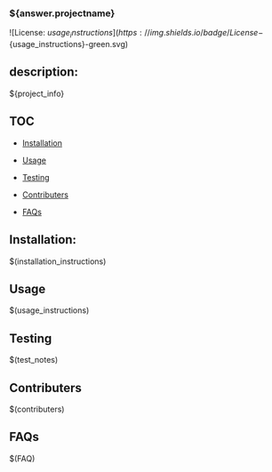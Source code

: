 ### ${answer.projectname}

![License: ${usage_instructions}](https://img.shields.io/badge/License-${usage_instructions}-green.svg)

## description:

${project_info}

## TOC

- [Installation](#installation)

- [Usage](#usage)

- [Testing](#tests)

- [Contributers](#Contributers)

- [FAQs](#FAQs)

## Installation:

$(installation_instructions)

## Usage

$(usage_instructions)

## Testing

$(test_notes)

## Contributers

$(contributers)

## FAQs

$(FAQ)
